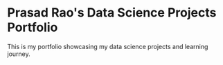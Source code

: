 # Prasad Rao's Data Science Projects Portfolio

This is my portfolio showcasing my data science projects and learning journey.
